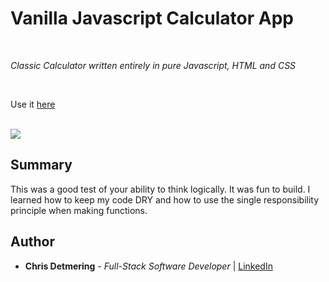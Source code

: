# Vanilla Javascript Calculator App

<br>

_Classic Calculator written entirely in pure Javascript, HTML and CSS_

<br>

Use it [here](https://chrisdetmering.github.io/calculatorApp/)

<br>

<image src="calculator.png">

## Summary

This was a good test of your ability to think logically. It was fun to build. I learned how to keep my code DRY and how to use the single responsibility principle when making functions. 

## Author

* **Chris Detmering** - *Full-Stack Software Developer*  | [LinkedIn](https://www.linkedin.com/in/chris-detmering-1b8b9851/)

